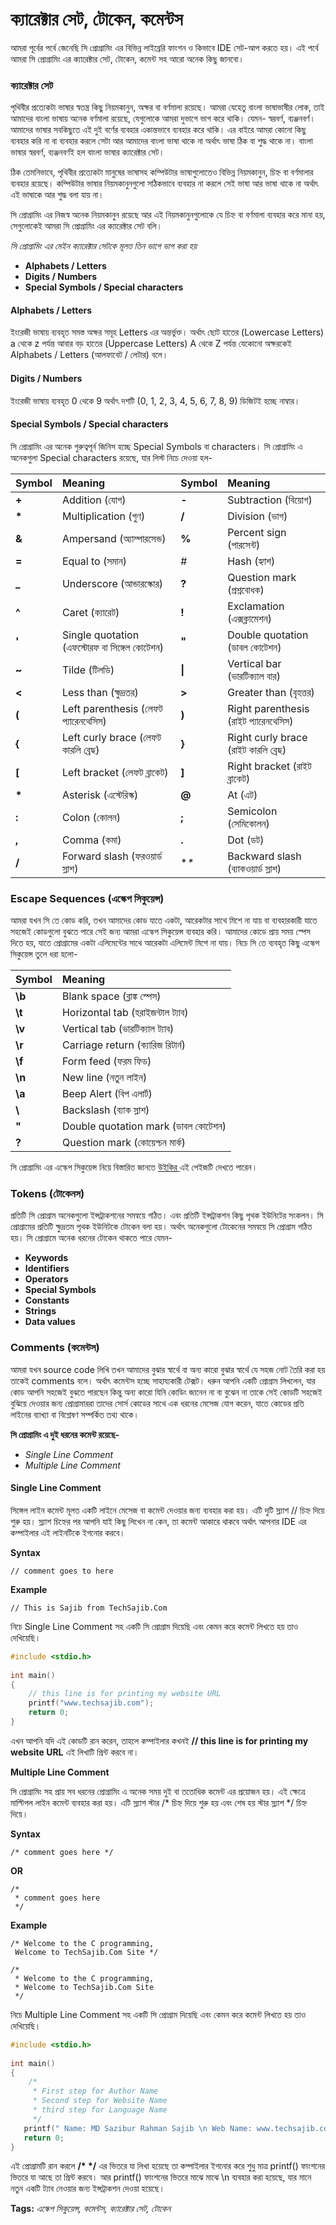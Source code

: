 # ক্যারেক্টার সেট, টোকেন, কমেন্টস

আমরা পূর্বের পর্বে জেনেছি সি প্রোগ্রামিং এর বিভিন্ন লাইব্রেরি ফাংশন ও কিভাবে IDE সেট-আপ করতে হয়। এই পর্বে আমরা সি প্রোগ্রামিং এর ক্যারেক্টার সেট, টোকেন, কমেন্ট সহ আরো অনেক কিছু জানবো।

### **ক্যারেক্টার সেট**

পৃথিবীর প্রত্যেকটা ভাষার স্বতন্ত্র কিছু নিয়মকানুন, অক্ষর বা বর্ণমালা রয়েছে। আমরা যেহেতু বাংলা ভাষাভাষীর লোক, তাই আমাদের বাংলা ভাষায় অনেক বর্ণমালা রয়েছে, যেগুলোকে আমরা দুভাগে ভাগ করে থাকি। যেমন- স্বরবর্ণ, ব্যঞ্জনবর্ণ। আমাদের ভাষার সবকিছুতে এই দুই বর্ণের ব্যবহার একান্তভাবে ব্যবহার করে থাকি। এর বাইরে আমরা কোনো কিছু ব্যবহার করি না বা ব্যবহার করলে সেটা আর আমাদের বাংলা ভাষা থাকে না অর্থাৎ ভাষা ঠিক বা শুদ্ধ থাকে না। বাংলা ভাষার স্বরবর্ণ, ব্যঞ্জনবর্ণই হল বাংলা ভাষার ক্যারেক্টার সেট।

ঠিক তেমনিভাবে, পৃথিবীর প্রত্যেকটা মানুষের ভাষাসহ কম্পিউটার ভাষাগুলোতেও বিভিন্ন নিয়মকানুন, চিহ্ন বা বর্ণমালার ব্যবহার রয়েছে। কম্পিউটার ভাষার নিয়মকানুনগুলো সঠিকভাবে ব্যবহার না করলে সেই ভাষা আর ভাষা থাকে না অর্থাৎ এই ভাষাকে আর শুদ্ধ বলা যায় না।

সি প্রোগ্রামিং এর নিজস্ব অনেক নিয়মকানুন রয়েছে আর এই নিয়মকানুনগুলোকে যে চিহ্ন বা বর্ণমালা ব্যবহার করে মানা হয়, সেগুলোকেই আমরা সি প্রোগ্রামিং এর ক্যারেক্টার সেট বলি।

_সি প্রোগ্রামিং এর মেইন ক্যারেক্টার সেটকে মূলত তিন ভাগে ভাগ করা হয়_

* **Alphabets / Letters**
* **Digits / Numbers**
* **Special Symbols / Special characters**

#### **Alphabets / Letters**

ইংরেজী ভাষায় ব্যবহৃত সমস্ত অক্ষর সমূহ Letters এর অন্তর্ভুক্ত। অর্থাৎ ছোট হাতের \(Lowercase Letters\) a থেকে z পর্যন্ত আবার বড় হাতের \(Uppercase Letters\) A থেকে Z পর্যন্ত যেকোনো অক্ষরকেই Alphabets / Letters \(আলফাবেট / লেটার\) বলে।

#### **Digits / Numbers**

ইংরেজী ভাষায় ব্যবহৃত 0 থেকে 9 অর্থাৎ দশটি \(0, 1, 2, 3, 4, 5, 6, 7, 8, 9\) ডিজিটই হচ্ছে নাম্বার।

#### **Special Symbols / Special characters**

সি প্রোগ্রামিং এর অনেক গুরুত্বপূর্ন জিনিস হচ্ছে Special Symbols বা characters। সি প্রোগ্রামিং এ অনেকগুলা Special characters রয়েছে, যার লিস্ট নিচে দেওয়া হল-

| **Symbol** | Meaning | **Symbol** | Meaning |
| :--- | :--- | :--- | :--- |
| **+** |  Addition \(যোগ\) | **-** | Subtraction \(বিয়োগ\) |
| **\*** | Multiplication \(গুণ\) | **/** | Division \(ভাগ\) |
| **&** | Ampersand \(অ্যাম্পারসেন্ড\) | **%** | Percent sign \(পারসেন্ট\) |
|  **=** | Equal to \(সমান\) | \# | Hash \(হ্যাশ\) |
|  **\_** | Underscore \(আন্ডারস্কোর\) |  **?** | Question mark \(প্রশ্নবোধক\) |
|  **^** | Caret \(ক্যারেট\) |  **!** | Exclamation \(এক্সক্লামেশন\) |
| **'** | Single quotation \(এফস্টোরফ বা সিঙ্গেল কোটেশন\) | **"** | Double quotation \(ডাবল কোটেশন\) |
|  **~** | Tilde \(টিলডি\) |  **\|** | Vertical bar \(ভারটিক্যাল বার\) |
|  **&lt;** | Less than \(ক্ষুদ্রতর\) |  **&gt;** | Greater than \(বৃহত্তর\) |
|  **\(** | Left parenthesis \(লেফট প্যারেনথেসিস\) |  **\)** | Right parenthesis \(রাইট প্যারেনথেসিস\) |
|  **{** | Left curly brace \(লেফট কারলি ব্রেছ\) |  **}** | Right curly brace \(রাইট কারলি ব্রেছ\) |
|  **\[** | Left bracket \(লেফট ব্রাকেট\) |  **\]** | Right bracket \(রাইট ব্রাকেট\) |
|  **\*** | Asterisk \(এস্টেরিস্ক\) |  **@** | At \(এট\) |
|  **:** | Colon \(কোলন\) |  **;** | Semicolon \(সেমিকোলন\) |
|  **,** | Comma \(কমা\) |  **.** | Dot \(ডট\) |
|  **/** | Forward slash \(ফরওয়ার্ড স্লাশ\) |  **\** | Backward slash \(ব্যাকওয়ার্ড স্লাশ\) |

### **Escape Sequences \(এস্কেপ সিকুয়েন্স\)**

আমরা যখন সি তে কোড করি, তখন আমাদের কোড যাতে একটা, আরেকটার সাথে মিশে না যায় বা ব্যবহারকারী যাতে সহজেই কোডগুলো বুঝতে পারে সেই জন্য আমরা এস্কেপ সিকুয়েন্স ব্যবহার করি। আমাদের কোডে প্রায় সময় স্পেস দিতে হয়, যাতে প্রোগ্রামের একটা এলিমেন্টের সাথে আরেকটা এলিমেন্ট মিশে না যায়। নিচে সি তে ব্যবহৃত কিছু এস্কেপ সিকুয়েন্স তুলে ধরা হলো-

| **Symbol** | Meaning |
| :--- | :--- |
|  **\b** | Blank space \(ব্লাঙ্ক স্পেস\) |
|  **\t** | Horizontal tab \(হরাইজন্টাল ট্যাব\) |
|  **\v** | Vertical tab \(ভারটিক্যাল ট্যাব\) |
|  **\r** | Carriage return \(ক্যারিজ রিটার্ন\) |
|  **\f** | Form feed \(ফরম ফিড\) |
|  **\n** | New line \(নতুন লাইন\) |
|  **\a** | Beep Alert \(বিপ এলার্ট\) |
|  **\\** | Backslash \(ব্যাক স্লাশ\) |
|  **\"** | Double quotation mark \(ডাবল কোটেশন\) |
|  **\?** | Question mark \(কোয়েশ্চন মার্ক\) |

সি প্রোগ্রামিং এর এস্কেপ সিকুয়েন্স নিয়ে বিস্তারিত জানতে [উইকির ](https://en.wikipedia.org/wiki/Escape_sequences_in_C)এই পেইজটি দেখতে পারেন।

### **Tokens \(টোকেনস\)** 

প্রতিটি সি প্রোগ্রাম অনেকগুলো ইন্সট্রাকশনের সমন্বয়ে গঠিত। এবং প্রতিটি ইন্সট্রাকশন কিছু পৃথক ইউনিটের সংকলন। সি প্রোগ্রামের প্রতিটি ক্ষুদ্রতম পৃথক ইউনিটকে টোকেন বলা হয়। অর্থাৎ অনেকগুলো টোকেনের সমন্বয়ে সি প্রোগ্রাম গঠিত হয়। সি প্রোগ্রামে অনেক ধরনের টোকেন থাকতে পারে যেমন-

* **Keywords**
* **Identifiers**
* **Operators**
* **Special Symbols**
* **Constants**
* **Strings**
* **Data values**

### Comments \(কমেন্টস\) 

আমরা যখন source code লিখি তখন আমাদের বুঝার স্বার্থে বা অন্য কারো বুঝার স্বার্থে যে সহজ নোট তৈরি করা হয় তাকেই comments বলে। অর্থাৎ কমেন্টস হচ্ছে সাহায্যকারী টেক্সট। ধরুন আপনি একটি প্রোগ্রাম লিখলেন, যার কোড আপনি সহজেই বুঝতে পারছেন কিন্তু অন্য কারো যিনি কোডিং জানেন না বা বুঝেন না তাকে সেই কোডটি সহজেই বুঝিয়ে দেওয়ার জন্য প্রোগ্রামাররা তাদের সোর্স কোডের সাথে এক ধরনের মেসেজ যোগ করেন, যাতে কোডের প্রতি লাইনের ব্যাখ্যা বা বিশ্লেষণ সম্পর্কিত তথ্য থাকে।

**সি প্রোগ্রামিং এ দুই ধরনের কমেন্ট রয়েছে-**

* _Single Line Comment_
* _Multiple Line Comment_

#### **Single Line Comment**

সিঙ্গেল লাইন কমেন্ট মূলত একটি লাইনে মেসেজ বা কমেন্ট দেওয়ার জন্য ব্যবহার করা হয়। এটি দুটি স্ল্যাশ // চিহ্ন দিয়ে শুরু হয়। স্ল্যাশ চিহ্নের পর আপনি যাই কিছু লিখেন না কেন, তা কমেন্ট আকারে থাকবে অর্থাৎ আপনার IDE এর কম্পাইলার এই লাইনটিকে ইগনোর করবে।

**Syntax**

```text
// comment goes to here
```

**Example**

```text
// This is Sajib from TechSajib.Com
```

নিচে Single Line Comment সহ একটি সি প্রোগ্রাম দিয়েছি এবং কেমন করে কমেন্ট লিখতে হয় তাও দেখিয়েছি।

```c
#include <stdio.h>
 
int main()
{
    // this line is for printing my website URL
    printf("www.techsajib.com");
    return 0;
}
```

এখন আপনি যদি এই কোডটি রান করেন, তাহলে কম্পাইলার কখনই **// this line is for printing my website URL** এই লিখাটি প্রিন্ট করবে না।

**Multiple Line Comment**

সি প্রোগ্রামিং সহ প্রায় সব ধরনের প্রোগ্রামিং এ অনেক সময় দুই বা ততোধিক কমেন্ট এর প্রয়োজন হয়। এই ক্ষেত্রে মাল্টিপল লাইন কমেন্ট ব্যবহার করা হয়। এটি স্ল্যাশ স্টার /\* চিহ্ন দিয়ে শুরু হয় এবং শেষ হয় স্টার স্ল্যাশ \*/ চিহ্ন দিয়ে।

**Syntax**

```text
/* comment goes here */
```

**OR**

```text
/* 
 * comment goes here
 */
```

**Example**

```text
/* Welcome to the C programming,
 Welcome to TechSajib.Com Site */
```

```text
/*
 * Welcome to the C programming,
 * Welcome to TechSajib.Com Site
 */
```

নিচে Multiple Line Comment সহ একটি সি প্রোগ্রাম দিয়েছি এবং কেমন করে কমেন্ট লিখতে হয় তাও দেখিয়েছি।

```c
#include <stdio.h>
 
int main()
{
    /*
     * First step for Author Name
     * Second step for Website Name
     * third step for Language Name
     */
   printf(" Name: MD Sazibur Rahman Sajib \n Web Name: www.techsajib.com\n Language Name: C Programming\n");
   return 0;
}
```

এই প্রোগ্রামটি রান করলে **/\* \*/** এর ভিতরে যা লিখা হয়েছে তা কম্পাইলার ইগনোর করে শুধু মাত্র printf\(\) ফাংশনের ভিতরে যা আছে তা প্রিন্ট করবে। আর printf\(\) ফাংশনের ভিতরে মাঝে মাঝে \n ব্যবহার করা হয়েছে, যার মানে নতুন একটি ট্যাব নেওয়ার জন্য ইন্সট্রাকশন দেওয়া হয়েছে।

**Tags:** _এস্কেপ সিকুয়েন্স, কমেন্টস, ক্যারেক্টার সেট, টোকেন_

